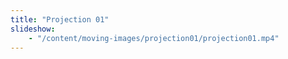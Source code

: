 ```yaml
---
title: "Projection 01"
slideshow:
    - "/content/moving-images/projection01/projection01.mp4"
---
```

